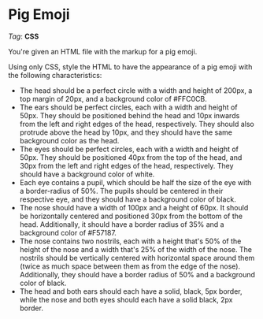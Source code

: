 # Pig Emoji

_Tag_: **CSS**

You're given an HTML file with the markup for a pig emoji.

Using only CSS, style the HTML to have the appearance of a pig emoji with the following characteristics:

- The head should be a perfect circle with a width and height of 200px, a top margin of 20px, and a background
  color of #FFC0CB.
- The ears should be perfect circles, each with a width and height of 50px. They should be positioned behind
  the head and 10px inwards from the left and right edges of the head, respectively. They should also protrude
  above the head by 10px, and they should have the same background color as the head.
- The eyes should be perfect circles, each with a width and height of 50px. They should be positioned 40px
  from the top of the head, and 30px from the left and right edges of the head, respectively. They should have
  a background color of white.
- Each eye contains a pupil, which should be half the size of the eye with a border-radius of 50%. The pupils
  should be centered in their respective eye, and they should have a background color of black.
- The nose should have a width of 100px and a height of 60px. It should be horizontally centered and
  positioned 30px from the bottom of the head. Additionally, it should have a border radius of 35% and a
  background color of #F57187.
- The nose contains two nostrils, each with a height that's 50% of the height of the nose and a width that's
  25% of the width of the nose. The nostrils should be vertically centered with horizontal space around them
  (twice as much space between them as from the edge of the nose). Additionally, they should have a border
  radius of 50% and a background color of black.
- The head and both ears should each have a solid, black, 5px border, while the nose and
  both eyes should each have a solid black, 2px border.
